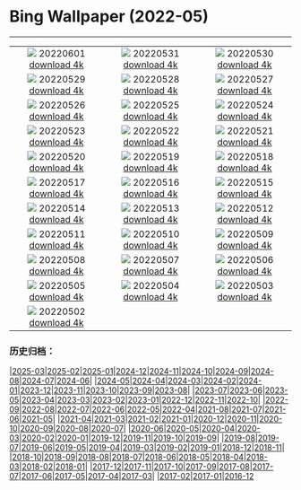 # Bing Wallpaper (2022-05)
**************
| | | |
|:-:|:-:|:-:|
| ![](https://www.bing.com/th?id=OHR.ParrotDay_EN-CA4351957984_1920x1080.jpg) 20220601 [download 4k](https://www.bing.com/th?id=OHR.ParrotDay_EN-CA4351957984_UHD.jpg) | ![](https://www.bing.com/th?id=OHR.MountFryatt_EN-CA4918183412_1920x1080.jpg) 20220531 [download 4k](https://www.bing.com/th?id=OHR.MountFryatt_EN-CA4918183412_UHD.jpg) | ![](https://www.bing.com/th?id=OHR.GrizzlyRainforest_EN-CA8604389312_1920x1080.jpg) 20220530 [download 4k](https://www.bing.com/th?id=OHR.GrizzlyRainforest_EN-CA8604389312_UHD.jpg) |
| ![](https://www.bing.com/th?id=OHR.PurnululuNP_EN-CA3977255779_1920x1080.jpg) 20220529 [download 4k](https://www.bing.com/th?id=OHR.PurnululuNP_EN-CA3977255779_UHD.jpg) | ![](https://www.bing.com/th?id=OHR.MarinHeadlands_EN-CA2037980035_1920x1080.jpg) 20220528 [download 4k](https://www.bing.com/th?id=OHR.MarinHeadlands_EN-CA2037980035_UHD.jpg) | ![](https://www.bing.com/th?id=OHR.Monteverde_EN-CA1079549007_1920x1080.jpg) 20220527 [download 4k](https://www.bing.com/th?id=OHR.Monteverde_EN-CA1079549007_UHD.jpg) |
| ![](https://www.bing.com/th?id=OHR.Alhambra_EN-CA2527467089_1920x1080.jpg) 20220526 [download 4k](https://www.bing.com/th?id=OHR.Alhambra_EN-CA2527467089_UHD.jpg) | ![](https://www.bing.com/th?id=OHR.KornatiNP_EN-CA2176288354_1920x1080.jpg) 20220525 [download 4k](https://www.bing.com/th?id=OHR.KornatiNP_EN-CA2176288354_UHD.jpg) | ![](https://www.bing.com/th?id=OHR.RedBellied_EN-CA1930234626_1920x1080.jpg) 20220524 [download 4k](https://www.bing.com/th?id=OHR.RedBellied_EN-CA1930234626_UHD.jpg) |
| ![](https://www.bing.com/th?id=OHR.ZebraEgret_EN-CA1583825916_1920x1080.jpg) 20220523 [download 4k](https://www.bing.com/th?id=OHR.ZebraEgret_EN-CA1583825916_UHD.jpg) | ![](https://www.bing.com/th?id=OHR.AlbionFalls_EN-CA1144849283_1920x1080.jpg) 20220522 [download 4k](https://www.bing.com/th?id=OHR.AlbionFalls_EN-CA1144849283_UHD.jpg) | ![](https://www.bing.com/th?id=OHR.ApisMellifera_EN-CA4257638389_1920x1080.jpg) 20220521 [download 4k](https://www.bing.com/th?id=OHR.ApisMellifera_EN-CA4257638389_UHD.jpg) |
| ![](https://www.bing.com/th?id=OHR.GlassBridge_EN-CA2778800699_1920x1080.jpg) 20220520 [download 4k](https://www.bing.com/th?id=OHR.GlassBridge_EN-CA2778800699_UHD.jpg) | ![](https://www.bing.com/th?id=OHR.KansasPrairiefire_EN-CA2536680654_1920x1080.jpg) 20220519 [download 4k](https://www.bing.com/th?id=OHR.KansasPrairiefire_EN-CA2536680654_UHD.jpg) | ![](https://www.bing.com/th?id=OHR.SaltPondsMaras_EN-CA2425928159_1920x1080.jpg) 20220518 [download 4k](https://www.bing.com/th?id=OHR.SaltPondsMaras_EN-CA2425928159_UHD.jpg) |
| ![](https://www.bing.com/th?id=OHR.PawneeOwls_EN-CA2292652257_1920x1080.jpg) 20220517 [download 4k](https://www.bing.com/th?id=OHR.PawneeOwls_EN-CA2292652257_UHD.jpg) | ![](https://www.bing.com/th?id=OHR.BerninaBloodMoon_EN-CA2128705099_1920x1080.jpg) 20220516 [download 4k](https://www.bing.com/th?id=OHR.BerninaBloodMoon_EN-CA2128705099_UHD.jpg) | ![](https://www.bing.com/th?id=OHR.WindmillDay_EN-CA1983927942_1920x1080.jpg) 20220515 [download 4k](https://www.bing.com/th?id=OHR.WindmillDay_EN-CA1983927942_UHD.jpg) |
| ![](https://www.bing.com/th?id=OHR.OttawaTulip_EN-CA3006187835_1920x1080.jpg) 20220514 [download 4k](https://www.bing.com/th?id=OHR.OttawaTulip_EN-CA3006187835_UHD.jpg) | ![](https://www.bing.com/th?id=OHR.RedCross_EN-CA4283394122_1920x1080.jpg) 20220513 [download 4k](https://www.bing.com/th?id=OHR.RedCross_EN-CA4283394122_UHD.jpg) | ![](https://www.bing.com/th?id=OHR.OiaVillage_EN-CA1399466493_1920x1080.jpg) 20220512 [download 4k](https://www.bing.com/th?id=OHR.OiaVillage_EN-CA1399466493_UHD.jpg) |
| ![](https://www.bing.com/th?id=OHR.GrosMorneNP_EN-CA8781197737_1920x1080.jpg) 20220511 [download 4k](https://www.bing.com/th?id=OHR.GrosMorneNP_EN-CA8781197737_UHD.jpg) | ![](https://www.bing.com/th?id=OHR.GoremeNationalPark_EN-CA0956304763_1920x1080.jpg) 20220510 [download 4k](https://www.bing.com/th?id=OHR.GoremeNationalPark_EN-CA0956304763_UHD.jpg) | ![](https://www.bing.com/th?id=OHR.MomJoey_EN-CA0820075527_1920x1080.jpg) 20220509 [download 4k](https://www.bing.com/th?id=OHR.MomJoey_EN-CA0820075527_UHD.jpg) |
| ![](https://www.bing.com/th?id=OHR.SwedishAntenna_EN-CA3791848485_1920x1080.jpg) 20220508 [download 4k](https://www.bing.com/th?id=OHR.SwedishAntenna_EN-CA3791848485_UHD.jpg) | ![](https://www.bing.com/th?id=OHR.HertfordshireBluebells_EN-CA9966173952_1920x1080.jpg) 20220507 [download 4k](https://www.bing.com/th?id=OHR.HertfordshireBluebells_EN-CA9966173952_UHD.jpg) | ![](https://www.bing.com/th?id=OHR.JaliscoAgave_EN-CA9206216705_1920x1080.jpg) 20220506 [download 4k](https://www.bing.com/th?id=OHR.JaliscoAgave_EN-CA9206216705_UHD.jpg) |
| ![](https://www.bing.com/th?id=OHR.WadiRum_EN-CA0158371017_1920x1080.jpg) 20220505 [download 4k](https://www.bing.com/th?id=OHR.WadiRum_EN-CA0158371017_UHD.jpg) | ![](https://www.bing.com/th?id=OHR.DuckHen_EN-CA4570032309_1920x1080.jpg) 20220504 [download 4k](https://www.bing.com/th?id=OHR.DuckHen_EN-CA4570032309_UHD.jpg) | ![](https://www.bing.com/th?id=OHR.TravertineTurkey_EN-CA9783593718_1920x1080.jpg) 20220503 [download 4k](https://www.bing.com/th?id=OHR.TravertineTurkey_EN-CA9783593718_UHD.jpg) |
| ![](https://www.bing.com/th?id=OHR.VanBlooms_EN-CA0754129800_1920x1080.jpg) 20220502 [download 4k](https://www.bing.com/th?id=OHR.VanBlooms_EN-CA0754129800_UHD.jpg) |  |  |

### 历史归档：

|[2025-03](/../2025-03/2025-03.md)|[2025-02](/../2025-02/2025-02.md)|[2025-01](/../2025-01/2025-01.md)|[2024-12](/../2024-12/2024-12.md)|[2024-11](/../2024-11/2024-11.md)|[2024-10](/../2024-10/2024-10.md)|[2024-09](/../2024-09/2024-09.md)|[2024-08](/../2024-08/2024-08.md)|[2024-07](/../2024-07/2024-07.md)|[2024-06](/../2024-06/2024-06.md)|
|[2024-05](/../2024-05/2024-05.md)|[2024-04](/../2024-04/2024-04.md)|[2024-03](/../2024-03/2024-03.md)|[2024-02](/../2024-02/2024-02.md)|[2024-01](/../2024-01/2024-01.md)|[2023-12](/../2023-12/2023-12.md)|[2023-11](/../2023-11/2023-11.md)|[2023-10](/../2023-10/2023-10.md)|[2023-09](/../2023-09/2023-09.md)|[2023-08](/../2023-08/2023-08.md)|
|[2023-07](/../2023-07/2023-07.md)|[2023-06](/../2023-06/2023-06.md)|[2023-05](/../2023-05/2023-05.md)|[2023-04](/../2023-04/2023-04.md)|[2023-03](/../2023-03/2023-03.md)|[2023-02](/../2023-02/2023-02.md)|[2023-01](/../2023-01/2023-01.md)|[2022-12](/../2022-12/2022-12.md)|[2022-11](/../2022-11/2022-11.md)|[2022-10](/../2022-10/2022-10.md)|
|[2022-09](/../2022-09/2022-09.md)|[2022-08](/../2022-08/2022-08.md)|[2022-07](/../2022-07/2022-07.md)|[2022-06](/../2022-06/2022-06.md)|[2022-05](/2022-05.md)|[2022-04](/../2022-04/2022-04.md)|[2021-08](/../2021-08/2021-08.md)|[2021-07](/../2021-07/2021-07.md)|[2021-06](/../2021-06/2021-06.md)|[2021-05](/../2021-05/2021-05.md)|
|[2021-04](/../2021-04/2021-04.md)|[2021-03](/../2021-03/2021-03.md)|[2021-02](/../2021-02/2021-02.md)|[2021-01](/../2021-01/2021-01.md)|[2020-12](/../2020-12/2020-12.md)|[2020-11](/../2020-11/2020-11.md)|[2020-10](/../2020-10/2020-10.md)|[2020-09](/../2020-09/2020-09.md)|[2020-08](/../2020-08/2020-08.md)|[2020-07](/../2020-07/2020-07.md)|
|[2020-06](/../2020-06/2020-06.md)|[2020-05](/../2020-05/2020-05.md)|[2020-04](/../2020-04/2020-04.md)|[2020-03](/../2020-03/2020-03.md)|[2020-02](/../2020-02/2020-02.md)|[2020-01](/../2020-01/2020-01.md)|[2019-12](/../2019-12/2019-12.md)|[2019-11](/../2019-11/2019-11.md)|[2019-10](/../2019-10/2019-10.md)|[2019-09](/../2019-09/2019-09.md)|
|[2019-08](/../2019-08/2019-08.md)|[2019-07](/../2019-07/2019-07.md)|[2019-06](/../2019-06/2019-06.md)|[2019-05](/../2019-05/2019-05.md)|[2019-04](/../2019-04/2019-04.md)|[2019-03](/../2019-03/2019-03.md)|[2019-02](/../2019-02/2019-02.md)|[2019-01](/../2019-01/2019-01.md)|[2018-12](/../2018-12/2018-12.md)|[2018-11](/../2018-11/2018-11.md)|
|[2018-10](/../2018-10/2018-10.md)|[2018-09](/../2018-09/2018-09.md)|[2018-08](/../2018-08/2018-08.md)|[2018-07](/../2018-07/2018-07.md)|[2018-06](/../2018-06/2018-06.md)|[2018-05](/../2018-05/2018-05.md)|[2018-04](/../2018-04/2018-04.md)|[2018-03](/../2018-03/2018-03.md)|[2018-02](/../2018-02/2018-02.md)|[2018-01](/../2018-01/2018-01.md)|
|[2017-12](/../2017-12/2017-12.md)|[2017-11](/../2017-11/2017-11.md)|[2017-10](/../2017-10/2017-10.md)|[2017-09](/../2017-09/2017-09.md)|[2017-08](/../2017-08/2017-08.md)|[2017-07](/../2017-07/2017-07.md)|[2017-06](/../2017-06/2017-06.md)|[2017-05](/../2017-05/2017-05.md)|[2017-04](/../2017-04/2017-04.md)|[2017-03](/../2017-03/2017-03.md)|
|[2017-02](/../2017-02/2017-02.md)|[2017-01](/../2017-01/2017-01.md)|[2016-12](/../2016-12/2016-12.md)